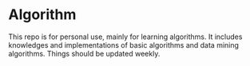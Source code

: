 # Algorithm
This repo is for personal use, mainly for learning algorithms. It includes knowledges and implementations of basic algorithms and data mining algorithms.
Things should be updated weekly.

